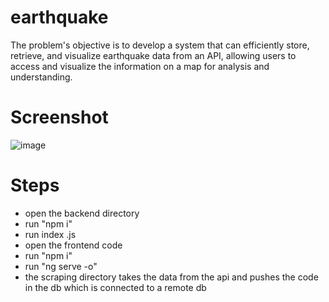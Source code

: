 # earthquake
The problem's objective is to develop a system that can efficiently store, retrieve, and visualize earthquake data from an API, allowing users to access and visualize the information on a map for analysis and understanding.

# Screenshot
![image](https://github.com/neo-shruti-ghosh/earthquake/assets/51224831/45079039-ac45-4882-93a2-9dd4677029fe)

# Steps
- open the backend directory
- run "npm i"
- run index .js
- open the frontend code
- run "npm i"
- run "ng serve -o"
- the scraping directory takes the data from the api and pushes the code in the db which is connected to a remote db
